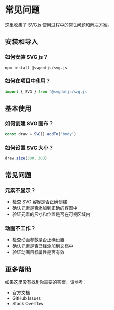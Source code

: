 # 常见问题

这里收集了 SVG.js 使用过程中的常见问题和解决方案。

## 安装和导入

### 如何安装 SVG.js？

```bash
npm install @svgdotjs/svg.js
```

### 如何在项目中使用？

```ts
import { SVG } from '@svgdotjs/svg.js'
```

## 基本使用

### 如何创建 SVG 画布？

```ts
const draw = SVG().addTo('body')
```

### 如何设置 SVG 大小？

```ts
draw.size(300, 300)
```

## 常见问题

### 元素不显示？

- 检查 SVG 容器是否正确创建
- 确认元素是否添加到正确的容器中
- 验证元素的尺寸和位置是否在可视区域内

### 动画不工作？

- 检查动画参数是否正确设置
- 确认元素是否已经添加到文档中
- 验证动画目标属性是否有效

## 更多帮助

如果这里没有找到你需要的答案，请参考：

- 官方文档
- GitHub Issues
- Stack Overflow
